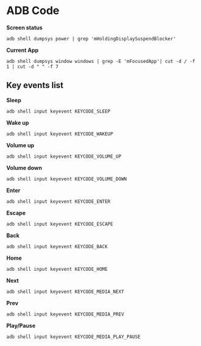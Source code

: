 # ADB Code


**Screen status**

`adb shell dumpsys power | grep 'mHoldingDisplaySuspendBlocker'`


**Current App**

`adb shell dumpsys window windows | grep -E 'mFocusedApp'| cut -d / -f 1 | cut -d " " -f 7`


## Key events list


**Sleep**

`adb shell input keyevent KEYCODE_SLEEP`


**Wake up**

`adb shell input keyevent KEYCODE_WAKEUP`


**Volume up**

`adb shell input keyevent KEYCODE_VOLUME_UP`


**Volume down**

`adb shell input keyevent KEYCODE_VOLUME_DOWN`


**Enter**

`adb shell input keyevent KEYCODE_ENTER`


**Escape**

`adb shell input keyevent KEYCODE_ESCAPE`


**Back**

`adb shell input keyevent KEYCODE_BACK`


**Home**

`adb shell input keyevent KEYCODE_HOME`


**Next**

`adb shell input keyevent KEYCODE_MEDIA_NEXT`


**Prev**

`adb shell input keyevent KEYCODE_MEDIA_PREV`


**Play/Pause**

`adb shell input keyevent KEYCODE_MEDIA_PLAY_PAUSE`